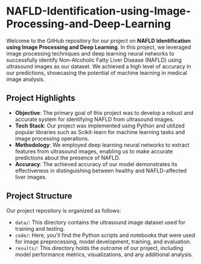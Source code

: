 # NAFLD-Identification-using-Image-Processing-and-Deep-Learning

Welcome to the GitHub repository for our project on **NAFLD Identification using Image Processing and Deep Learning**. In this project, we leveraged image processing techniques and deep learning neural networks to successfully identify Non-Alcoholic Fatty Liver Disease (NAFLD) using ultrasound images as our dataset. We achieved a high level of accuracy in our predictions, showcasing the potential of machine learning in medical image analysis.

## Project Highlights

- **Objective**: The primary goal of this project was to develop a robust and accurate system for identifying NAFLD from ultrasound images.
- **Tech Stack**: Our project was implemented using Python and utilized popular libraries such as Scikit-learn for machine learning tasks and image processing operations.
- **Methodology**: We employed deep learning neural networks to extract features from ultrasound images, enabling us to make accurate predictions about the presence of NAFLD.
- **Accuracy**: The achieved accuracy of our model demonstrates its effectiveness in distinguishing between healthy and NAFLD-affected liver images.

## Project Structure

Our project repository is organized as follows:

- `data/`: This directory contains the ultrasound image dataset used for training and testing.
- `code/`: Here, you'll find the Python scripts and notebooks that were used for image preprocessing, model development, training, and evaluation.
- `results/`: This directory holds the outcome of our project, including model performance metrics, visualizations, and any additional analysis.
